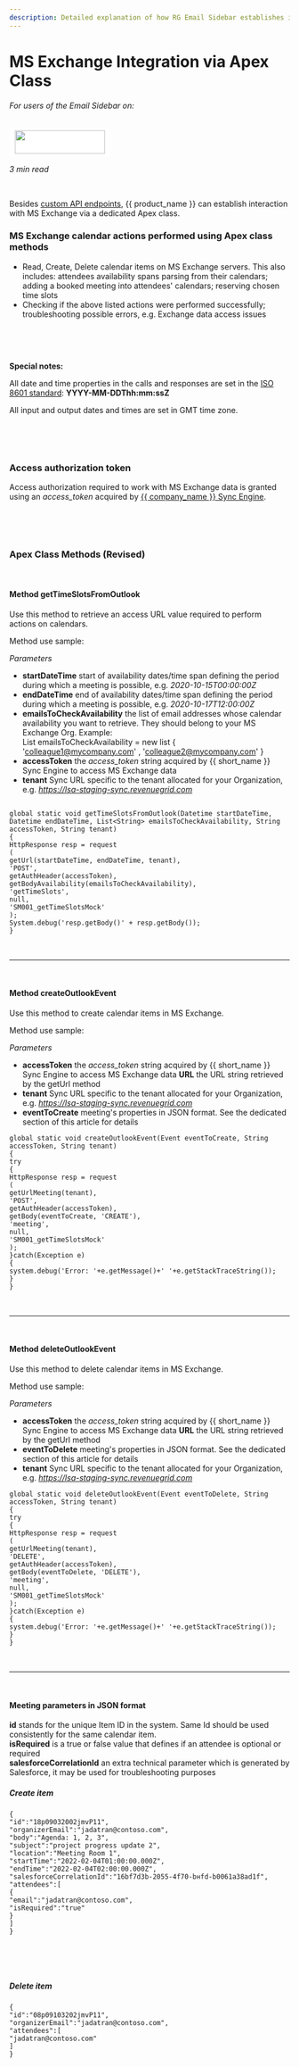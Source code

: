 ```yaml
---
description: Detailed explanation of how RG Email Sidebar establishes interaction with MS Exchange via a dedicated Apex class
---
```

# MS Exchange Integration via Apex Class  
  

<i>For users of the Email Sidebar on:</i><br><br>
<div class="container" style="display: inline-block; height: 42px; width: 162px; padding: 5px 10px; background-color: #fff;"><img src="https://revenuegrid.com/revenue-inbox/wp-content/uploads/Exchange1.svg" style="height: 100%; object-fit: contain; vertical-align: middle;"></div>
&nbsp;

*3 min read*  

<!-- ShareThis BEGIN --> 
<div class="addthis_inline_share_toolbox"></div>
<!-- End ShareThis --> 

&nbsp;

Besides [custom API endpoints](../Lightning-Scheduler-API/), {{ product_name }} can establish interaction with MS Exchange via a dedicated Apex class.

### MS Exchange calendar actions performed using Apex class methods

- Read, Create, Delete calendar items on MS Exchange servers. This also includes: attendees availability spans parsing from their calendars; adding a booked meeting into attendees' calendars; reserving chosen time slots  
- Checking if the above listed actions were performed successfully; troubleshooting possible errors, e.g. Exchange data access issues  

&nbsp;

&nbsp;

**Special notes:**

All date and time properties in the calls and responses are set in the [ISO 8601 standard](https://en.wikipedia.org/wiki/ISO_8601): **YYYY-MM-DDThh:mm:ssZ**

All input and output dates and times are set in GMT time zone.

&nbsp;

&nbsp;

### Access authorization token

Access authorization required to work with MS Exchange data is granted using an *access_token* acquired by [{{ company_name }} Sync Engine](../Synchronization-Engine-An-Overview/).

&nbsp;

&nbsp;



### Apex Class Methods (Revised)

&nbsp;

#### Method getTimeSlotsFromOutlook

Use this method to retrieve an access URL value required to perform actions on calendars.

Method use sample:

*Parameters*  

- **startDateTime** start of availability dates/time span defining the period during which a meeting is possible, e.g. *2020-10-15T00:00:00Z*  
- **endDateTime** end of availability dates/time span defining the period during which a meeting is possible, e.g. *2020-10-17T12:00:00Z*  
- **emailsToCheckAvailability** the list of email addresses whose calendar availability you want to retrieve. They should belong to your MS Exchange Org. Example:  
   List<String> emailsToCheckAvailability = new list<String> { 'colleague1@mycompany.com' , 'colleague2@mycompany.com' }   
- **accessToken** the *access_token* string acquired by {{ short_name }} Sync Engine to access MS Exchange data  
- **tenant** Sync URL specific to the tenant allocated for your Organization, e.g. *https://lsa-staging-sync.revenuegrid.com*




````

global static void getTimeSlotsFromOutlook(Datetime startDateTime, Datetime endDateTime, List<String> emailsToCheckAvailability, String accessToken, String tenant)
{
HttpResponse resp = request
(
getUrl(startDateTime, endDateTime, tenant),
'POST',
getAuthHeader(accessToken),
getBodyAvailability(emailsToCheckAvailability),
'getTimeSlots',
null,
'SM001_getTimeSlotsMock'
);
System.debug('resp.getBody()' + resp.getBody());
}
````


&nbsp;

* * *

&nbsp;



#### Method createOutlookEvent

Use this method to create calendar items in MS Exchange.

Method use sample:

*Parameters*    

- **accessToken** the *access_token* string acquired by {{ short_name }} Sync Engine to access MS Exchange data  **URL** the URL string retrieved by the getUrl method  
- **tenant** Sync URL specific to the tenant allocated for your Organization, e.g. *https://lsa-staging-sync.revenuegrid.com*
- **eventToCreate** meeting's properties in JSON format. See the dedicated section of this article for details



````
global static void createOutlookEvent(Event eventToCreate, String accessToken, String tenant)
{
try
{
HttpResponse resp = request
(
getUrlMeeting(tenant),
'POST',
getAuthHeader(accessToken),
getBody(eventToCreate, 'CREATE'),
'meeting',
null,
'SM001_getTimeSlotsMock'
);
}catch(Exception e)
{
system.debug('Error: '+e.getMessage()+' '+e.getStackTraceString());
}
}
````
&nbsp;

* * *

&nbsp;

#### Method deleteOutlookEvent


Use this method to delete calendar items in MS Exchange.

Method use sample:

*Parameters*   

- **accessToken** the *access_token* string acquired by {{ short_name }} Sync Engine to access MS Exchange data  **URL** the URL string retrieved by the getUrl method   
- **eventToDelete** meeting's properties in JSON format. See the dedicated section of this article for details
- **tenant** Sync URL specific to the tenant allocated for your Organization, e.g. *https://lsa-staging-sync.revenuegrid.com*



````
global static void deleteOutlookEvent(Event eventToDelete, String accessToken, String tenant)
{
try
{
HttpResponse resp = request
(
getUrlMeeting(tenant),
'DELETE',
getAuthHeader(accessToken),
getBody(eventToDelete, 'DELETE'),
'meeting',
null,
'SM001_getTimeSlotsMock'
);
}catch(Exception e)
{
system.debug('Error: '+e.getMessage()+' '+e.getStackTraceString());
}
}
````

&nbsp;

* * *

&nbsp;

#### Meeting parameters in JSON format

**id** stands for the unique Item ID in the system. Same Id should be used consistently for the same calendar item.  
**isRequired** is a true or false value that defines if an attendee is optional or required  
**salesforceCorrelationId** an extra technical parameter which is generated by Salesforce, it may be used for troubleshooting purposes

##### **Create item**

````
{
"id":"18p09032002jmvP11",
"organizerEmail":"jadatran@contoso.com",
"body":"Agenda: 1, 2, 3",
"subject":"project progress update 2",
"location":"Meeting Room 1",
"startTime":"2022-02-04T01:00:00.000Z",
"endTime":"2022-02-04T02:00:00.000Z",
"salesforceCorrelationId":"16bf7d3b-2055-4f70-bнfd-b0061a38ad1f",
"attendees":[
{
"email":"jadatran@contoso.com",
"isRequired":"true"
}
]
}

````

&nbsp;

&nbsp;

##### **Delete item**

````
{
"id":"08p09103202jmvP11",
"organizerEmail":"jadatran@contoso.com",
"attendees":[
"jadatran@contoso.com"
]
}

````





&nbsp;
&nbsp;

